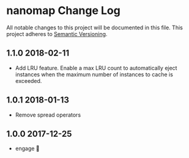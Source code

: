 # nanomap Change Log
All notable changes to this project will be documented in this file.
This project adheres to [Semantic Versioning](http://semver.org/).

## 1.1.0 2018-02-11
* Add LRU feature.  Enable a max LRU count to automatically eject instances when the maximum number of instances to cache is exceeded.

## 1.0.1 2018-01-13
* Remove spread operators

## 1.0.0 2017-12-25
* engage 🎄